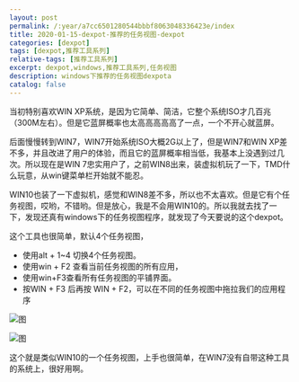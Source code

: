 ```yaml
---
layout: post
permalink: /:year/a7cc6501280544bbbf8063048336423e/index
title: 2020-01-15-dexpot-推荐的任务视图-dexpot
categories: [dexpot]
tags: [dexpot,推荐工具系列]
relative-tags: [推荐工具系列]
excerpt: dexpot,windows,推荐工具系列,任务视图
description: windows下推荐的任务视图dexpota
catalog: false
---
```


当初特别喜欢WIN XP系统，是因为它简单、简洁，它整个系统ISO才几百兆（300M左右）。但是它蓝屏概率也太高高高高高了一点，一个不开心就蓝屏。

后面慢慢转到WIN7，WIN7开始系统ISO大概2G以上了，但是WIN7和WIN XP差不多，并且改进了用户的体验，而且它的蓝屏概率相当低，我基本上没遇到过几次。所以现在是WIN 7忠实用户了，之前WIN8出来，装虚拟机玩了一下，TMD什么玩意，从win键菜单栏开始就不能忍。

WIN10也装了一下虚拟机，感觉和WIN8差不多，所以也不太喜欢。但是它有个任务视图，哎哟，不错哟。但是放心，我是不会用WIN10的。所以我就去找了一下，发现还真有windows下的任务视图程序，就发现了今天要说的这个dexpot。

这个工具也很简单，默认4个任务视图，

* 使用alt + 1~4 切换4个任务视图。
* 使用win + F2 查看当前任务视图的所有应用，
* 使用win+F3查看所有任务视图的平铺界面。
* 按WIN + F3 后再按 WIN + F2，可以在不同的任务视图中拖拉我们的应用程序

![图](https://gitee.com/linxingyang/at-2020-10-02-image/raw/master/image/D-dexpot/image/2020-01-15/01.png)

![图](https://gitee.com/linxingyang/at-2020-10-02-image/raw/master/image/D-dexpot/image/2020-01-15/02.png)

这个就是类似WIN10的一个任务视图，上手也很简单，在WIN7没有自带这种工具的系统上，很好用啊。
